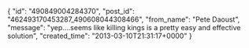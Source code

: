  {
   "id": "490849004284370",
   "post_id": "462493170453287_490608044308466",
   "from_name": "Pete Daoust",
   "message": "yep....seems like killing kings is a pretty easy and effective solution",
   "created_time": "2013-03-10T21:31:17+0000"
 }

